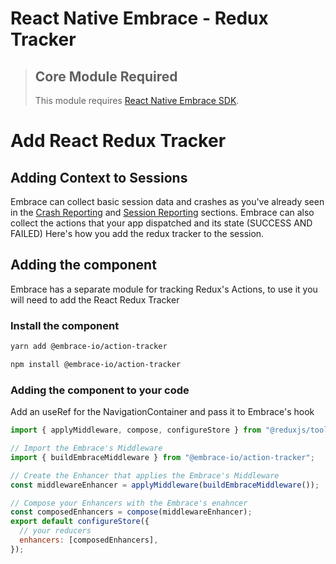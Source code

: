 # React Native Embrace - Redux Tracker

> ## Core Module Required
>
> This module requires [React Native Embrace SDK](https://www.npmjs.com/package/@embrace-io/core).

# Add React Redux Tracker

## Adding Context to Sessions

Embrace can collect basic session data and crashes as you've already seen in the [Crash Reporting](https://embrace.io/docs/react-native/integration/crash-reporting) and [Session Reporting](https://embrace.io/docs/react-native/integration/session-reporting) sections.
Embrace can also collect the actions that your app dispatched and its state (SUCCESS AND FAILED)
Here's how you add the redux tracker to the session.

## Adding the component

Embrace has a separate module for tracking Redux's Actions, to use it you will need to add the React Redux Tracker

### Install the component

```sh
yarn add @embrace-io/action-tracker
```

```sh
npm install @embrace-io/action-tracker
```

### Adding the component to your code

Add an useRef for the NavigationContainer and pass it to Embrace's hook

```javascript
import { applyMiddleware, compose, configureStore } from "@reduxjs/toolkit";

// Import the Embrace's Middleware
import { buildEmbraceMiddleware } from "@embrace-io/action-tracker";

// Create the Enhancer that applies the Embrace's Middleware
const middlewareEnhancer = applyMiddleware(buildEmbraceMiddleware());

// Compose your Enhancers with the Embrace's enahncer
const composedEnhancers = compose(middlewareEnhancer);
export default configureStore({
  // your reducers
  enhancers: [composedEnhancers],
});
```
